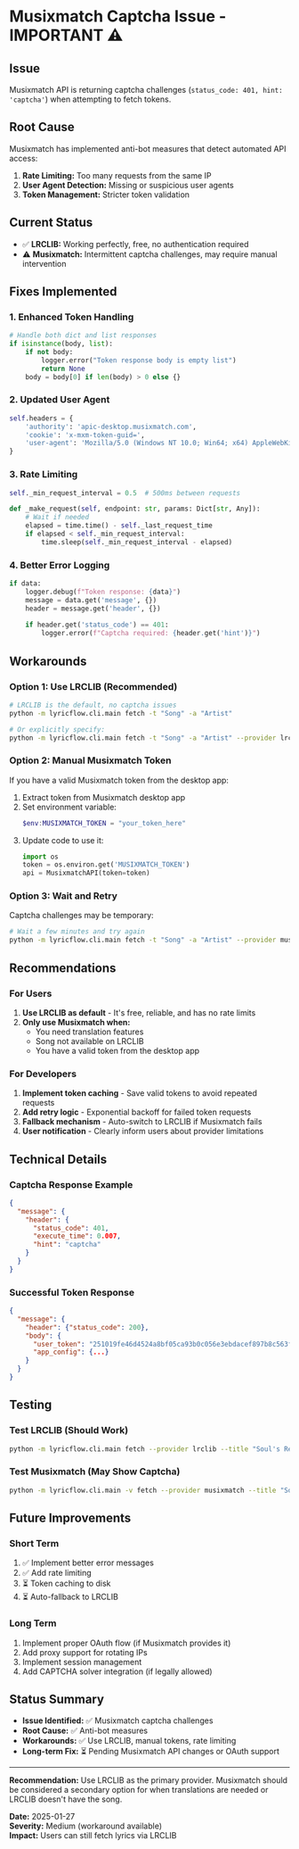 # Musixmatch Captcha Issue - IMPORTANT ⚠️

## Issue
Musixmatch API is returning captcha challenges (`status_code: 401, hint: 'captcha'`) when attempting to fetch tokens.

## Root Cause
Musixmatch has implemented anti-bot measures that detect automated API access:
1. **Rate Limiting:** Too many requests from the same IP
2. **User Agent Detection:** Missing or suspicious user agents  
3. **Token Management:** Stricter token validation

## Current Status
- ✅ **LRCLIB:** Working perfectly, free, no authentication required
- ⚠️ **Musixmatch:** Intermittent captcha challenges, may require manual intervention

## Fixes Implemented

### 1. Enhanced Token Handling
```python
# Handle both dict and list responses
if isinstance(body, list):
    if not body:
        logger.error("Token response body is empty list")
        return None
    body = body[0] if len(body) > 0 else {}
```

### 2. Updated User Agent
```python
self.headers = {
    'authority': 'apic-desktop.musixmatch.com',
    'cookie': 'x-mxm-token-guid=',
    'user-agent': 'Mozilla/5.0 (Windows NT 10.0; Win64; x64) AppleWebKit/537.36 (KHTML, like Gecko) Musixmatch/4.10.55 Chrome/120.0.6099.291 Electron/28.2.3 Safari/537.36'
}
```

### 3. Rate Limiting
```python
self._min_request_interval = 0.5  # 500ms between requests

def _make_request(self, endpoint: str, params: Dict[str, Any]):
    # Wait if needed
    elapsed = time.time() - self._last_request_time
    if elapsed < self._min_request_interval:
        time.sleep(self._min_request_interval - elapsed)
```

### 4. Better Error Logging
```python
if data:
    logger.debug(f"Token response: {data}")
    message = data.get('message', {})
    header = message.get('header', {})
    
    if header.get('status_code') == 401:
        logger.error(f"Captcha required: {header.get('hint')}")
```

## Workarounds

### Option 1: Use LRCLIB (Recommended)
```bash
# LRCLIB is the default, no captcha issues
python -m lyricflow.cli.main fetch -t "Song" -a "Artist"

# Or explicitly specify:
python -m lyricflow.cli.main fetch -t "Song" -a "Artist" --provider lrclib
```

### Option 2: Manual Musixmatch Token
If you have a valid Musixmatch token from the desktop app:

1. Extract token from Musixmatch desktop app
2. Set environment variable:
   ```powershell
   $env:MUSIXMATCH_TOKEN = "your_token_here"
   ```
3. Update code to use it:
   ```python
   import os
   token = os.environ.get('MUSIXMATCH_TOKEN')
   api = MusixmatchAPI(token=token)
   ```

### Option 3: Wait and Retry
Captcha challenges may be temporary:
```bash
# Wait a few minutes and try again
python -m lyricflow.cli.main fetch -t "Song" -a "Artist" --provider musixmatch
```

## Recommendations

### For Users
1. **Use LRCLIB as default** - It's free, reliable, and has no rate limits
2. **Only use Musixmatch when:**
   - You need translation features
   - Song not available on LRCLIB
   - You have a valid token from the desktop app

### For Developers
1. **Implement token caching** - Save valid tokens to avoid repeated requests
2. **Add retry logic** - Exponential backoff for failed token requests
3. **Fallback mechanism** - Auto-switch to LRCLIB if Musixmatch fails
4. **User notification** - Clearly inform users about provider limitations

## Technical Details

### Captcha Response Example
```json
{
  "message": {
    "header": {
      "status_code": 401,
      "execute_time": 0.007,
      "hint": "captcha"
    }
  }
}
```

### Successful Token Response
```json
{
  "message": {
    "header": {"status_code": 200},
    "body": {
      "user_token": "251019fe46d4524a8bf05ca93b0c056e3ebdacef897b8c563f726d",
      "app_config": {...}
    }
  }
}
```

## Testing

### Test LRCLIB (Should Work)
```bash
python -m lyricflow.cli.main fetch --provider lrclib --title "Soul's Refrain" --artist "米津玄師"
```

### Test Musixmatch (May Show Captcha)
```bash
python -m lyricflow.cli.main -v fetch --provider musixmatch --title "Soul's Refrain" --artist "米津玄師"
```

## Future Improvements

### Short Term
1. ✅ Implement better error messages
2. ✅ Add rate limiting
3. ⏳ Token caching to disk
4. ⏳ Auto-fallback to LRCLIB

### Long Term
1. Implement proper OAuth flow (if Musixmatch provides it)
2. Add proxy support for rotating IPs
3. Implement session management
4. Add CAPTCHA solver integration (if legally allowed)

## Status Summary

- **Issue Identified:** ✅ Musixmatch captcha challenges
- **Root Cause:** ✅ Anti-bot measures
- **Workarounds:** ✅ Use LRCLIB, manual tokens, rate limiting
- **Long-term Fix:** ⏳ Pending Musixmatch API changes or OAuth support

---

**Recommendation:** Use LRCLIB as the primary provider. Musixmatch should be considered a secondary option for when translations are needed or LRCLIB doesn't have the song.

**Date:** 2025-01-27  
**Severity:** Medium (workaround available)  
**Impact:** Users can still fetch lyrics via LRCLIB
